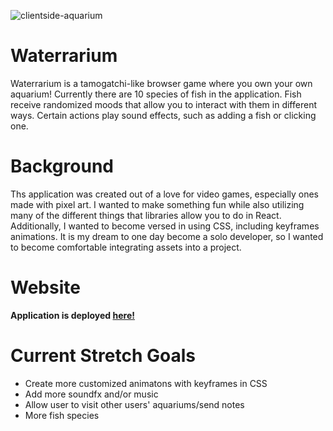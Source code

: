 ![clientside-aquarium](https://user-images.githubusercontent.com/110746023/202016152-c9c75e26-df5f-4861-a259-ef21ef3c2ee3.gif)

 
# Waterrarium

Waterrarium is a tamogatchi-like browser game where you own your own aquarium! Currently there are 10 species of fish in the application. Fish receive randomized moods that allow you to interact with them in different ways. Certain actions play sound effects, such as adding a fish or clicking one.

# Background

Ths application was created out of a love for video games, especially ones made with pixel art. I wanted to make something fun while also utilizing many of the different things that libraries allow you to do in React. Additionally, I wanted to become versed in using CSS, including keyframes animations. It is my dream to one day become a solo developer, so I wanted to become comfortable integrating assets into a project.

# Website

**Application is deployed [here!](https://www.waterrarium.com/)**

# Current Stretch Goals

- Create more customized animatons with keyframes in CSS
- Add more soundfx and/or music
- Allow user to visit other users' aquariums/send notes
- More fish species


